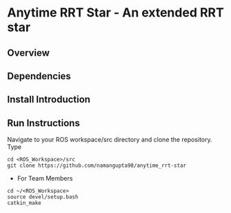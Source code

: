 # Anytime RRT Star - An extended RRT star

## Overview

## Dependencies

## Install Introduction

## Run Instructions

Navigate to your ROS workspace/src directory and clone the repository. Type 
```
cd <ROS_Workspace>/src
git clone https://github.com/namangupta98/anytime_rrt-star
```
- For Team Members
```
cd ~/<ROS_Workspace>
source devel/setup.bash
catkin_make
```
